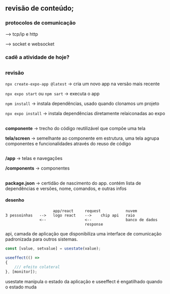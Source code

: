 ## revisão de conteúdo;

### protocolos de comunicação

--> tcp/ip e http

--> socket e websocket

### cadê a atividade de hoje?

##

### revisão

`npx create-expo-app @latest` -> cria um novo app na versão mais recente

`npx expo start` ou `npm sart` -> executa o app

`npm install` -> instala dependências, usado quando clonamos um projeto

`npx expo install` -> instala dependências diretamente relaiconadas ao expo

##

**componente** -> trecho do código reutilizável que compõe uma tela

**tela/screen** -> semelhante ao componente em estrutura, uma tela agrupa componentes e funcionalidades através do reuso de código

##

**/app** -> telas e navegações

**/components** -> componentes

##

**package.json** -> certidão de nascimento do app. contém lista de dependências e versões, nome, comandos, e outras infos

#### desenho

```
                     app/react     request           nuvem
3 pessoinhas   -->   logo react    -->    chip api   raio
               <--                 <--               banco de dados
                                   response
```

api, camada de aplicação que disponibiliza uma interface de comunicação padronizada para outros sistemas.

```javascript
const [value, setvalue] = usestate(value);

useeffect(() =>
{
    /// efeito colateral
}, [monitor]);
```

usestate manipula o estado da aplicação e useeffect é engatilhado quando o estado muda



